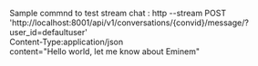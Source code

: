 
Sample commnd to test stream chat :
    http --stream POST 'http://localhost:8001/api/v1/conversations/{convid}/message/?user_id=defaultuser' \
    Content-Type:application/json \
    content="Hello world, let me know about Eminem"
